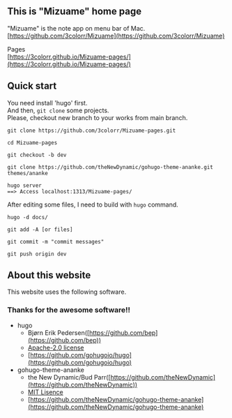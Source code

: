 ## This is "Mizuame" home page
"Mizuame" is the note app on menu bar of Mac.  
[https://github.com/3colorr/Mizuame](https://github.com/3colorr/Mizuame)  

Pages  
[https://3colorr.github.io/Mizuame-pages/](https://3colorr.github.io/Mizuame-pages/)  

## Quick start
You need install 'hugo' first.  
And then, `git clone` some projects.  
Please, checkout new branch to your works from main branch.

```
git clone https://github.com/3colorr/Mizuame-pages.git

cd Mizuame-pages

git checkout -b dev

git clone https://github.com/theNewDynamic/gohugo-theme-ananke.git themes/ananke

hugo server
==> Access localhost:1313/Mizuame-pages/
```

After editing some files, I need to build with `hugo` command.  

```
hugo -d docs/

git add -A [or files]

git commit -m "commit messages"

git push origin dev
```

## About this website
This website uses the following software.
### Thanks for the awesome software!!
- hugo
  - Bjørn Erik Pedersen([https://github.com/bep](https://github.com/bep))
  - [Apache-2.0 license](https://github.com/gohugoio/hugo/blob/master/LICENSE)
  - [https://github.com/gohugoio/hugo](https://github.com/gohugoio/hugo) 
- gohugo-theme-ananke
  - the New Dynamic/Bud Parr([https://github.com/theNewDynamic](https://github.com/theNewDynamic))
  - [MIT Lisence](https://github.com/theNewDynamic/gohugo-theme-ananke/blob/master/LICENSE.md)
  - [https://github.com/theNewDynamic/gohugo-theme-ananke](https://github.com/theNewDynamic/gohugo-theme-ananke)
